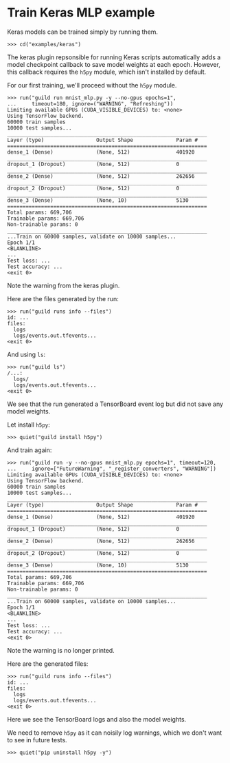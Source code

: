 # Train Keras MLP example

Keras models can be trained simply by running them.

    >>> cd("examples/keras")

The keras plugin repsonsible for running Keras scripts automatically
adds a model checkpoint callback to save model weights at each
epoch. However, this callback requires the `h5py` module, which isn't
installed by default.

For our first training, we'll proceed without the `h5py` module.

    >>> run("guild run mnist_mlp.py -y --no-gpus epochs=1",
    ...     timeout=180, ignore=("WARNING", "Refreshing"))
    Limiting available GPUs (CUDA_VISIBLE_DEVICES) to: <none>
    Using TensorFlow backend.
    60000 train samples
    10000 test samples...
    _________________________________________________________________
    Layer (type)                 Output Shape              Param #
    =================================================================
    dense_1 (Dense)              (None, 512)               401920
    _________________________________________________________________
    dropout_1 (Dropout)          (None, 512)               0
    _________________________________________________________________
    dense_2 (Dense)              (None, 512)               262656
    _________________________________________________________________
    dropout_2 (Dropout)          (None, 512)               0
    _________________________________________________________________
    dense_3 (Dense)              (None, 10)                5130
    =================================================================
    Total params: 669,706
    Trainable params: 669,706
    Non-trainable params: 0
    _________________________________________________________________
    ...Train on 60000 samples, validate on 10000 samples...
    Epoch 1/1
    <BLANKLINE>
    ...
    Test loss: ...
    Test accuracy: ...
    <exit 0>

Note the warning from the keras plugin.

Here are the files generated by the run:

    >>> run("guild runs info --files")
    id: ...
    files:
      logs
      logs/events.out.tfevents...
    <exit 0>

And using `ls`:

    >>> run("guild ls")
    /...:
      logs/
      logs/events.out.tfevents...
    <exit 0>

We see that the run generated a TensorBoard event log but did not save
any model weights.

Let install `h5py`:

    >>> quiet("guild install h5py")

And train again:

    >>> run("guild run -y --no-gpus mnist_mlp.py epochs=1", timeout=120,
    ...     ignore=["FutureWarning", "_register_converters", "WARNING"])
    Limiting available GPUs (CUDA_VISIBLE_DEVICES) to: <none>
    Using TensorFlow backend.
    60000 train samples
    10000 test samples...
    _________________________________________________________________
    Layer (type)                 Output Shape              Param #
    =================================================================
    dense_1 (Dense)              (None, 512)               401920
    _________________________________________________________________
    dropout_1 (Dropout)          (None, 512)               0
    _________________________________________________________________
    dense_2 (Dense)              (None, 512)               262656
    _________________________________________________________________
    dropout_2 (Dropout)          (None, 512)               0
    _________________________________________________________________
    dense_3 (Dense)              (None, 10)                5130
    =================================================================
    Total params: 669,706
    Trainable params: 669,706
    Non-trainable params: 0
    _________________________________________________________________
    ...Train on 60000 samples, validate on 10000 samples...
    Epoch 1/1
    <BLANKLINE>
    ...
    Test loss: ...
    Test accuracy: ...
    <exit 0>

Note the warning is no longer printed.

Here are the generated files:

    >>> run("guild runs info --files")
    id: ...
    files:
      logs
      logs/events.out.tfevents...
    <exit 0>

Here we see the TensorBoard logs and also the model weights.

We need to remove `h5py` as it can noisily log warnings, which we
don't want to see in future tests.

    >>> quiet("pip uninstall h5py -y")
